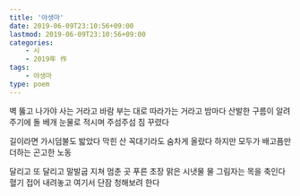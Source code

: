 ```yaml
---
title: '야생마'
date: 2019-06-09T23:10:56+09:00
lastmod: 2019-06-09T23:10:56+09:00
categories: 
    - 시
    - 2019年 作
tags: 
    - 야생마
type: poem
---
```


벽 뚫고 나가야 사는 거라고
바람 부는 대로 따라가는 거라고
밤마다 산발한 구름이 알려주기에
돌 베개 눈물로 적시며
주섬주섬 짐 꾸렸다

길이라면 가시덤불도 밟았다
막힌 산 꼭대기라도 숨차게 올랐다
하지만
모두가 배고픔만 더하는 곤고한 노동

달리고 또 달리고
말발굽 지쳐 멈춘 곳
푸른 초장 맑은 시냇물
물 그림자는 목을 축인다
혈기 접어 내려놓고
여기서 단잠 청해보려 한다